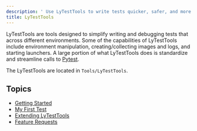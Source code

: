 ```yaml
---
description: ' Use LyTestTools to write tests quicker, safer, and more consistently. '
title: LyTestTools
---
```


LyTestTools are tools designed to simplify writing and debugging tests that across different environments. Some of the capabilities of LyTestTools include environment manipulation, creating/collecting images and logs, and starting launchers. A large portion of what LyTestTools does is standardize and streamline calls to [Pytest](https://docs.pytest.org/).

The LyTestTools are located in `Tools/LyTestTools`.

## Topics
+ [Getting Started](/docs/user-guide/testing/lytesttools/getting-started)
+ [My First Test](/docs/user-guide/testing/lytesttools/my-first-test)
+ [Extending LyTestTools](/docs/user-guide/testing/lytesttools/extending-lytesttools)
+ [Feature Requests](/docs/user-guide/testing/lytesttools/feature-requests)
